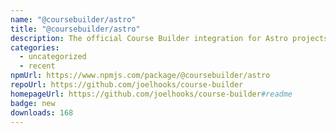 ```yaml
---
name: "@coursebuilder/astro"
title: "@coursebuilder/astro"
description: The official Course Builder integration for Astro projects!
categories:
  - uncategorized
  - recent
npmUrl: https://www.npmjs.com/package/@coursebuilder/astro
repoUrl: https://github.com/joelhooks/course-builder
homepageUrl: https://github.com/joelhooks/course-builder#readme
badge: new
downloads: 168
---
```

